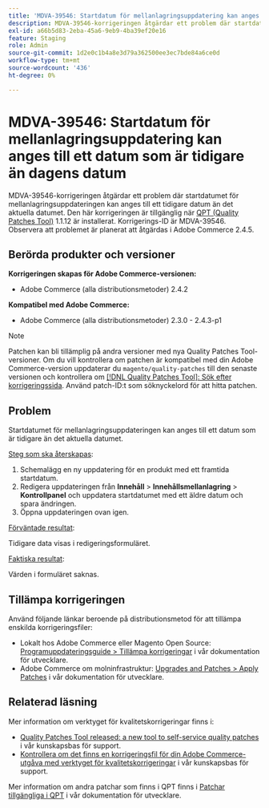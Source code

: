 ```yaml
---
title: 'MDVA-39546: Startdatum för mellanlagringsuppdatering kan anges till ett datum som är tidigare än dagens datum'
description: MDVA-39546-korrigeringen åtgärdar ett problem där startdatumet för mellanlagringsuppdateringen kan anges till ett tidigare datum än det aktuella datumet. Den här korrigeringen är tillgänglig när [QPT-verktyget (Quality Patches Tool)](/help/announcements/adobe-commerce-announcements/magento-quality-patches-released-new-tool-to-self-serve-quality-patches.md) 1.1.12 är installerat. Korrigerings-ID är MDVA-39546. Observera att problemet är planerat att åtgärdas i Adobe Commerce 2.4.5.
exl-id: a66b5d83-2eba-45a6-9eb9-4ba39ef20e16
feature: Staging
role: Admin
source-git-commit: 1d2e0c1b4a8e3d79a362500ee3ec7bde84a6ce0d
workflow-type: tm+mt
source-wordcount: '436'
ht-degree: 0%

---
```


# MDVA-39546: Startdatum för mellanlagringsuppdatering kan anges till ett datum som är tidigare än dagens datum

MDVA-39546-korrigeringen åtgärdar ett problem där startdatumet för mellanlagringsuppdateringen kan anges till ett tidigare datum än det aktuella datumet. Den här korrigeringen är tillgänglig när [QPT (Quality Patches Tool)](/help/announcements/adobe-commerce-announcements/magento-quality-patches-released-new-tool-to-self-serve-quality-patches.md) 1.1.12 är installerat. Korrigerings-ID är MDVA-39546. Observera att problemet är planerat att åtgärdas i Adobe Commerce 2.4.5.

## Berörda produkter och versioner

**Korrigeringen skapas för Adobe Commerce-versionen:**

* Adobe Commerce (alla distributionsmetoder) 2.4.2

**Kompatibel med Adobe Commerce:**

* Adobe Commerce (alla distributionsmetoder) 2.3.0 - 2.4.3-p1

>[!NOTE]
>
>Patchen kan bli tillämplig på andra versioner med nya Quality Patches Tool-versioner. Om du vill kontrollera om patchen är kompatibel med din Adobe Commerce-version uppdaterar du `magento/quality-patches` till den senaste versionen och kontrollera om [[!DNL Quality Patches Tool]: Sök efter korrigeringssida](https://devdocs.magento.com/quality-patches/tool.html#patch-grid). Använd patch-ID:t som söknyckelord för att hitta patchen.

## Problem

Startdatumet för mellanlagringsuppdateringen kan anges till ett datum som är tidigare än det aktuella datumet.

<u>Steg som ska återskapas</u>:

1. Schemalägg en ny uppdatering för en produkt med ett framtida startdatum.
1. Redigera uppdateringen från **Innehåll** > **Innehållsmellanlagring** > **Kontrollpanel** och uppdatera startdatumet med ett äldre datum och spara ändringen.
1. Öppna uppdateringen ovan igen.

<u>Förväntade resultat</u>:

Tidigare data visas i redigeringsformuläret.

<u>Faktiska resultat</u>:

Värden i formuläret saknas.

## Tillämpa korrigeringen

Använd följande länkar beroende på distributionsmetod för att tillämpa enskilda korrigeringsfiler:

* Lokalt hos Adobe Commerce eller Magento Open Source: [Programuppdateringsguide > Tillämpa korrigeringar](https://devdocs.magento.com/guides/v2.4/comp-mgr/patching/mqp.html) i vår dokumentation för utvecklare.
* Adobe Commerce om molninfrastruktur: [Upgrades and Patches > Apply Patches](https://devdocs.magento.com/cloud/project/project-patch.html) i vår dokumentation för utvecklare.

## Relaterad läsning

Mer information om verktyget för kvalitetskorrigeringar finns i:

* [Quality Patches Tool released: a new tool to self-service quality patches](/help/announcements/adobe-commerce-announcements/magento-quality-patches-released-new-tool-to-self-serve-quality-patches.md) i vår kunskapsbas för support.
* [Kontrollera om det finns en korrigeringsfil för din Adobe Commerce-utgåva med verktyget för kvalitetskorrigeringar](/help/support-tools/patches-available-in-qpt-tool/check-patch-for-magento-issue-with-magento-quality-patches.md) i vår kunskapsbas för support.

Mer information om andra patchar som finns i QPT finns i [Patchar tillgängliga i QPT](https://devdocs.magento.com/quality-patches/tool.html#patch-grid) i vår dokumentation för utvecklare.
